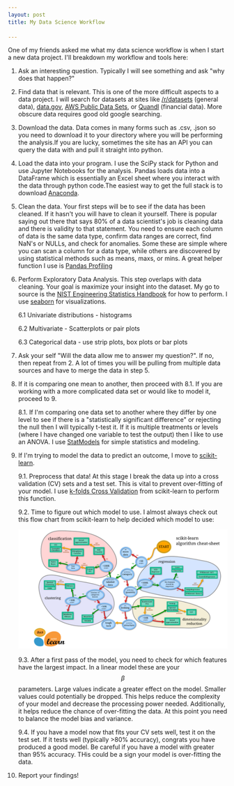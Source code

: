 ```yaml
---
layout: post
title: My Data Science Workflow

---
```


One of my friends asked me what my data science workflow is when I start a new data project. I'll breakdown my workflow and tools here:

<script type="text/javascript" async
  src="https://cdn.mathjax.org/mathjax/latest/MathJax.js?config=TeX-MML-AM_CHTML">
</script>

1. Ask an interesting question. Typically I will see something and ask "why does that happen?"

2. Find data that is relevant. This is one of the more difficult aspects to a data project. I will search for datasets at sites like
[/r/datasets](http://www.reddit.com/r/datasets) (general data), [data.gov](http://www.data.gov), [AWS Public Data Sets](http://aws.amazon.com/datasets), or [Quandl](https://www.quandl.com/search?query=) (financial data).
More obscure data requires good old google searching. 

3. Download the data. Data comes in many forms such as .csv, .json so you need to download it to your directory where you will be performing the analysis.If you are lucky, sometimes the site has an API you can query the data with and pull it straight into python.

4. Load the data into your program. I use the SciPy stack for Python and use Jupyter Notebooks for the analysis. Pandas loads data into a DataFrame which is essentially an Excel sheet where you interact with the data through python code.The easiest way to get the full stack is to download [Anaconda](https://www.anaconda.com/download/). 

5. Clean the data. Your first steps will be to see if the data has been cleaned. If it hasn't you will have to clean it yourself. There is popular saying out there that says 80% of a data scientist's job is cleaning data and there is validity to that statement. 
You need to ensure each column of data is the same data type, confirm data ranges are correct, find NaN's or NULLs, and check for anomalies. Some these are simple where you can scan a column for a data type, while others are discovered by using statistical methods such as means, maxs, or mins. A great helper function I use is [Pandas Profiling](https://github.com/pandas-profiling/pandas-profiling)

6. Perform Exploratory Data Analysis. This step overlaps with data cleaning. Your goal is maximize your insight into the dataset. My go to source is the [NIST Engineering Statistics Handbook](http://www.itl.nist.gov/div898/handbook/eda/section1/eda11.htm) for how to perform. I use [seaborn](https://seaborn.pydata.org/) for visualizations. 

    6.1 Univariate distributions - histograms
    
    6.2 Multivariate - Scatterplots or pair plots
    
    6.3 Categorical data - use strip plots, box plots or bar plots

7. Ask your self "Will the data allow me to answer my question?". If no, then repeat from 2. A lot of times you will be pulling from multiple data sources and have to merge the data in step 5.

8. If it is comparing one mean to another, then proceed with 8.1. If you are working with a more complicated data set or would like to model it, proceed to 9.

    8.1. If I'm comparing one data set to another where they differ by one level to see if there is a "statistically significant difference" or rejecting the null then I will typically t-test it. If it is multiple treatments or levels (where I have changed one variable to test the output) then I like to use an ANOVA. 
    I use [StatModels](http://www.statsmodels.org/stable/index.html) for simple statistics and modeling.

9. If I'm trying to model the data to predict an outcome, I move to [scikit-learn](http://scikit-learn.org/stable/). 

    9.1. Preprocess that data! At this stage I break the data up into a cross validation (CV) sets and a test set. This is vital to prevent over-fitting of your model. I use [k-folds Cross Validation](http://scikit-learn.org/stable/modules/cross_validation.html) from scikit-learn to perform this function. 

    9.2. Time to figure out which model to use. I almost always check out this flow chart from scikit-learn to help decided which model to use:
    
    ![Flowchart of Models from scikit-learn](/images/My-Data-Science-Workflow/WhichModeltoUse.png)

    9.3. After a first pass of the model, you need to check for which features have the largest impact. In a linear model these are your $$\beta$$ parameters. Large values indicate a greater effect on the model. Smaller values could potentially be dropped. This helps reduce the complexity of your model and decrease the processing power needed.
    Additionally, it helps reduce the chance of over-fitting the data. At this point you need to balance the model bias and variance. 

    9.4. If you have a model now that fits your CV sets well, test it on the test set. If it tests well (typically >80% accuracy), congrats you have produced a good model. Be careful if you have a model with greater than 95% accuracy. THis could be a sign your model is over-fitting the data.

10. Report your findings! 